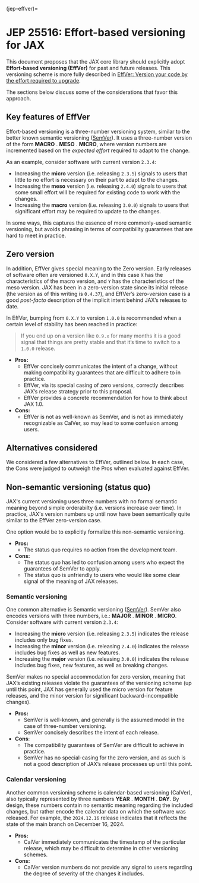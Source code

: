 (jep-effver)=
# JEP 25516: Effort-based versioning for JAX

This document proposes that the JAX core library should explicitly adopt
**Effort-based versioning (EffVer)** for past and future releases.
This versioning scheme is more fully described in
[EffVer: Version your code by the effort required to upgrade](https://jacobtomlinson.dev/effver/). 

The sections below discuss some of the considerations that favor this approach.

## Key features of EffVer
Effort-based versioning is a three-number versioning system, similar to the better
known semantic versioning ([SemVer](https://semver.org/)).
It uses a three-number version of the form **MACRO** . **MESO** . **MICRO**,
where version numbers are incremented based on the *expected effort*
required to adapt to the change.

As an example, consider software with current version `2.3.4`:

- Increasing the **micro** version (i.e. releasing `2.3.5`) signals to users that
  little to no effort is necessary on their part to adapt to the changes.
- Increasing the **meso** version (i.e. releasing `2.4.0`) signals to users that
  some small effort will be required for existing code to work with the changes.
- Increasing the **macro** version (i.e. releasing `3.0.0`) signals to users that
  significant effort may be required to update to the changes.

In some ways, this captures the essence of more commonly-used semantic versioning,
but avoids phrasing in terms of compatibility guarantees that are hard to meet
in practice.

## Zero version
In addition, EffVer gives special meaning to the Zero version. Early releases of
software often are versioned `0.X.Y`, and in this case `X` has the characteristics
of the macro version, and `Y` has the characteristics of the meso version.
JAX has been in a zero-version state since its initial release (the version as of
this writing is `0.4.37`), and EffVer’s zero-version case is a good *post-facto*
description of the implicit intent behind JAX’s releases to date.

In EffVer, bumping from `0.X.Y` to version `1.0.0` is recommended when a certain
level of stability has been reached in practice:

> If you end up on a version like `0.9.x` for many months it is a good signal that
> things are pretty stable and that it’s time to switch to a `1.0.0` release.

- **Pros:**
  - EffVer concisely communicates the intent of a change, without making
    compatibility guarantees that are difficult to adhere to in practice.
  - EffVer, via its special casing of zero versions, correctly describes JAX’s
    release strategy prior to this proposal.
  - EffVer provides a concrete recommendation for how to think about JAX 1.0.
- **Cons:**
  - EffVer is not as well-known as SemVer, and is not as immediately recognizable
    as CalVer, so may lead to some confusion among users.

## Alternatives considered

We considered a few alternatives to EffVer, outlined below. In each case, the
Cons were judged to outweigh the Pros when evaluated against EffVer.

## Non-semantic versioning (status quo)
JAX's current versioning uses three numbers with no formal semantic meaning
beyond simple orderabilty (i.e. versions increase over time).
In practice, JAX's version numbers up until now have been semantically quite
similar to the EffVer zero-version case.

One option would be to explicitly formalize this non-semantic versioning.

- **Pros:**
  - The status quo requires no action from the development team.
- **Cons:**
  - The status quo has led to confusion among users who expect the
    guarantees of SemVer to apply.
  - The status quo is unfriendly to users who would like some clear
    signal of the meaning of JAX releases.

### Semantic versioning
One common alternative is Semantic versioning ([SemVer](https://semver.org/)).
SemVer also encodes versions with three numbers, i.e.: **MAJOR** . **MINOR** . **MICRO**.
Consider software with current version `2.3.4`:

- Increasing the **micro** version (i.e. releasing `2.3.5`) indicates the release
  includes only bug fixes.
- Increasing the **minor** version (i.e. releasing `2.4.0`) indicates the release
  includes bug fixes as well as new features.
- Increasing the **major** version (i.e. releasing `3.0.0`) indicates the release
  includes bug fixes, new features, as well as breaking changes.

SemVer makes no special accommodation for zero version, meaning that JAX’s existing
releases violate the guarantees of the versioning scheme (up until this point, JAX
has generally used the micro version for feature releases, and the minor version
for significant backward-incompatible changes).

- **Pros:**
  - SemVer is well-known, and generally is the assumed model in the case of
    three-number versioning.
  - SemVer concisely describes the intent of each release.
- **Cons**:
  - The compatibility guarantees of SemVer are difficult to achieve in practice.
  - SemVer has no special-casing for the zero version, and as such is not a good
    description of JAX’s release processes up until this point.

### Calendar versioning
Another common versioning scheme is calendar-based versioning (CalVer), also typically
represented by three numbers **YEAR** . **MONTH** . **DAY**. By design, these numbers
contain no semantic meaning regarding the included changes, but rather encode the
calendar data on which the software was released. For example, the `2024.12.16` release
indicates that it reflects the state of the main branch on December 16, 2024.

- **Pros:**
  - CalVer immediately communicates the timestamp of the particular release, which
    may be difficult to determine in other versioning schemes.
- **Cons:**
  - CalVer version numbers do not provide any signal to users regarding the degree
    of severity of the changes it includes.
